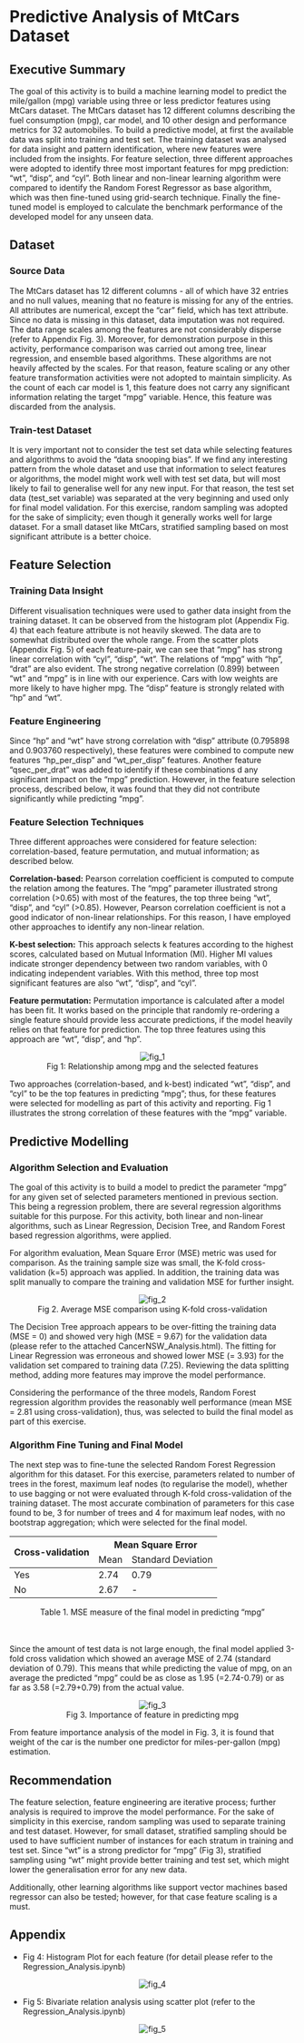 # Predictive Analysis of MtCars Dataset

## Executive Summary
The goal of this activity is to build a machine learning model to predict the mile/gallon (mpg) variable using three or less predictor features using MtCars dataset. The MtCars dataset has 12 different columns describing the fuel consumption (mpg), car model, and 10 other design and performance metrics for 32 automobiles. To build a predictive model, at first the available data was split into training and test set. The training dataset was analysed for data insight and pattern identification, where new features were included from the insights. For feature selection, three different approaches were adopted to identify three most important features for mpg prediction: “wt”, “disp”, and “cyl”. Both linear and non-linear learning algorithm were compared to identify the Random Forest Regressor as base algorithm, which was then fine-tuned using grid-search technique. Finally the fine-tuned model is employed to calculate the benchmark performance of the developed model for any unseen data.


## Dataset

### Source Data
The MtCars dataset has 12 different columns - all of which have 32 entries and no null values, meaning that no feature is missing for any of the entries. All attributes are numerical, except the “car” field, which has text attribute. 
Since no data is missing in this dataset, data imputation was not required. 
The data range scales among the features are not considerably disperse (refer to Appendix Fig. 3). Moreover, for demonstration purpose in this activity, performance comparison was carried out among tree, linear regression, and ensemble based algorithms. These algorithms are not heavily affected by the scales. For that reason, feature scaling or any other feature transformation activities were not adopted to maintain simplicity.
As the count of each car model is 1, this feature does not carry any significant information relating the target “mpg” variable. Hence, this feature was discarded from the analysis.

###	Train-test Dataset
It is very important not to consider the test set data while selecting features and algorithms to avoid the “data snooping bias”. If we find any interesting pattern from the whole dataset and use that information to select features or algorithms, the model might work well with test set data, but will most likely to fail to generalise well for any new input. For that reason, the test set data (test_set variable) was separated at the very beginning and used only for final model validation.
For this exercise, random sampling was adopted for the sake of simplicity; even though it generally works well for large dataset. For a small dataset like MtCars, stratified sampling based on most significant attribute is a better choice.


##	Feature Selection

###	Training Data Insight
Different visualisation techniques were used to gather data insight from the training dataset. It can be observed from the histogram plot (Appendix Fig. 4) that each feature attribute is not heavily skewed. The data are to somewhat distributed over the whole range.
From the scatter plots (Appendix Fig. 5) of each feature-pair, we can see that “mpg” has strong linear correlation with “cyl”, “disp”, “wt”. The relations of “mpg” with “hp”, “drat” are also evident.
The strong negative correlation (0.899) between “wt” and “mpg” is in line with our experience. Cars with low weights are more likely to have higher mpg. The “disp” feature is strongly related with “hp” and “wt”.

###	Feature Engineering
Since “hp” and “wt” have strong correlation with “disp” attribute (0.795898 and 0.903760 respectively), these features were combined to compute new features “hp_per_disp” and “wt_per_disp” features. Another feature “qsec_per_drat” was added to identify if these combinations d any significant impact on the “mpg” prediction.
However, in the feature selection process, described below, it was found that they did not contribute significantly while predicting “mpg”.

###	Feature Selection Techniques
Three different approaches were considered for feature selection: correlation-based, feature permutation, and mutual information; as described below.

**Correlation-based:** Pearson correlation coefficient is computed to compute the relation among the features. The “mpg” parameter illustrated strong correlation (>0.65) with most of the features, the top three being “wt”, “disp”, and “cyl” (>0.85).
However, Pearson correlation coefficient is not a good indicator of non-linear relationships. For this reason, I have employed other approaches to identify any non-linear relation.

**K-best selection:** This approach selects k features according to the highest scores, calculated based on Mutual Information (MI). Higher MI values indicate stronger dependency between two random variables, with 0 indicating independent variables. With this method, three top most significant features are also “wt”, “disp”, and “cyl”.

**Feature permutation:** Permutation importance is calculated after a model has been fit. It works based on the principle that randomly re-ordering a single feature should provide less accurate predictions, if the model heavily relies on that feature for prediction. The top three features using this approach are “wt”, “disp”, and “hp”.

<p align="center">
  <img src="report_diagrams/Fig_1_relationship.jpg?raw=true" alt="fig_1"/>  <br/>
  Fig 1: Relationship among mpg and the selected features
</p> 

Two approaches (correlation-based, and k-best) indicated “wt”, “disp”, and “cyl” to be the top features in predicting “mpg”; thus, for these features were selected for modelling as part of this activity and reporting. Fig 1 illustrates the strong correlation of these features with the “mpg” variable. 

##	Predictive Modelling

### Algorithm Selection and Evaluation
The goal of this activity is to build a model to predict the parameter “mpg” for any given set of selected parameters mentioned in previous section. This being a regression problem, there are several regression algorithms suitable for this purpose. For this activity, both linear and non-linear algorithms, such as Linear Regression, Decision Tree, and Random Forest based regression algorithms, were applied.

For algorithm evaluation, Mean Square Error (MSE) metric was used for comparison. As the training sample size was small, the K-fold cross-validation (k=5) approach was applied. In addition, the training data was split manually to compare the training and validation MSE for further insight.

<p align="center">
  <img src="report_diagrams/Fig_2_mse_comparison.jpg?raw=true" alt="fig_2"/>  <br/>
  Fig 2. Average MSE comparison using K-fold cross-validation
</p> 

The Decision Tree approach appears to be over-fitting the training data (MSE = 0) and showed very high (MSE = 9.67) for the validation data (please refer to the attached CancerNSW_Analysis.html). The fitting for Linear Regression was erroneous and showed lower MSE (= 3.93) for the validation set compared to training data (7.25). Reviewing the data splitting method, adding more features may improve the model performance. 

Considering the performance of the three models, Random Forest regression algorithm provides the reasonably well performance (mean MSE = 2.81 using cross-validation), thus, was selected to build the final model as part of this exercise.

###	Algorithm Fine Tuning and Final Model
The next step was to fine-tune the selected Random Forest Regression algorithm for this dataset. For this exercise, parameters related to number of trees in the forest, maximum leaf nodes (to regularise the model), whether to use bagging or not were evaluated through K-fold cross-validation of the training dataset. The most accurate combination of parameters for this case found to be, 3 for number of trees and 4 for maximum leaf nodes, with no bootstrap aggregation; which were selected for the final model.

<center>
<table>
<thead>
  <tr>
    <th rowspan="2">Cross-validation</th>
    <th colspan="2">Mean Square Error</th>
  </tr>
  <tr>
    <td>Mean</td>
    <td>Standard Deviation</td>
  </tr>
</thead>
<tbody>
  <tr>
    <td>Yes</td>
    <td>2.74</td>
    <td>0.79</td>
  </tr>
  <tr>
    <td>No</td>
    <td>2.67</td>
    <td>-</td>
  </tr>
</tbody>
</table>  
Table 1. MSE measure of the final model in predicting “mpg”  
</center>


<br/><br/>
Since the amount of test data is not large enough, the final model applied 3-fold cross validation which showed an average MSE of 2.74 (standard deviation of 0.79). This means that while predicting the value of mpg, on an average the predicted “mpg” could be as close as 1.95 (=2.74-0.79) or as far as 3.58 (=2.79+0.79) from the actual value.

<p align="center">
  <img src="report_diagrams/Fig_3_feature_importance.jpg?raw=true" alt="fig_3"/>  <br/>
  Fig 3. Importance of feature in predicting mpg
</p>  


From feature importance analysis of the model in Fig. 3, it is found that weight of the car is the number one predictor for miles-per-gallon (mpg) estimation.

##	Recommendation
The feature selection, feature engineering are iterative process; further analysis is required to improve the model performance. 
For the sake of simplicity in this exercise, random sampling was used to separate training and test dataset. However, for small dataset, stratified sampling should be used to have sufficient number of instances for each stratum in training and test set. Since “wt” is a strong predictor for “mpg” (Fig 3), stratified sampling using “wt” might provide better training and test set, which might lower the generalisation error for any new data. 

Additionally, other learning algorithms like support vector machines based regressor can also be tested; however, for that case feature scaling is a must.

## Appendix
* Fig 4: Histogram Plot for each feature (for detail please refer to the Regression_Analysis.ipynb)  
<p align="center">
  <img src="report_diagrams/Fig_4_histogram.jpg?raw=true" alt="fig_4"/>

* Fig 5: Bivariate relation analysis using scatter plot (refer to the Regression_Analysis.ipynb)  
<p align="center">
  <img src="report_diagrams/Fig_5_bivariate_analysis.jpg?raw=true" alt="fig_5"/>
</p>





